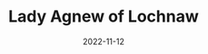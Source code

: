 ---
title: "Lady Agnew of Lochnaw"
file: /paintings/2022-11-12-lady-agnew-of-lochnaw.jpg
date: 2022-11-12
size: 30×40cm
materials: Acrylics on canvas board
featured: no
---